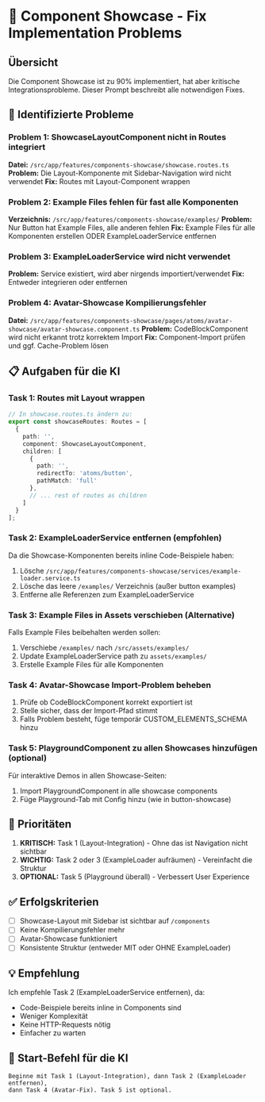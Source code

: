 # 🔧 Component Showcase - Fix Implementation Problems

## Übersicht
Die Component Showcase ist zu 90% implementiert, hat aber kritische Integrationsprobleme. Dieser Prompt beschreibt alle notwendigen Fixes.

## 🚨 Identifizierte Probleme

### Problem 1: ShowcaseLayoutComponent nicht in Routes integriert
**Datei:** `/src/app/features/components-showcase/showcase.routes.ts`
**Problem:** Die Layout-Komponente mit Sidebar-Navigation wird nicht verwendet
**Fix:** Routes mit Layout-Component wrappen

### Problem 2: Example Files fehlen für fast alle Komponenten  
**Verzeichnis:** `/src/app/features/components-showcase/examples/`
**Problem:** Nur Button hat Example Files, alle anderen fehlen
**Fix:** Example Files für alle Komponenten erstellen ODER ExampleLoaderService entfernen

### Problem 3: ExampleLoaderService wird nicht verwendet
**Problem:** Service existiert, wird aber nirgends importiert/verwendet
**Fix:** Entweder integrieren oder entfernen

### Problem 4: Avatar-Showcase Kompilierungsfehler
**Datei:** `/src/app/features/components-showcase/pages/atoms/avatar-showcase/avatar-showcase.component.ts`
**Problem:** CodeBlockComponent wird nicht erkannt trotz korrektem Import
**Fix:** Component-Import prüfen und ggf. Cache-Problem lösen

## 📋 Aufgaben für die KI

### Task 1: Routes mit Layout wrappen
```typescript
// In showcase.routes.ts ändern zu:
export const showcaseRoutes: Routes = [
  {
    path: '',
    component: ShowcaseLayoutComponent,
    children: [
      {
        path: '',
        redirectTo: 'atoms/button',
        pathMatch: 'full'
      },
      // ... rest of routes as children
    ]
  }
];
```

### Task 2: ExampleLoaderService entfernen (empfohlen)
Da die Showcase-Komponenten bereits inline Code-Beispiele haben:
1. Lösche `/src/app/features/components-showcase/services/example-loader.service.ts`
2. Lösche das leere `/examples/` Verzeichnis (außer button examples)
3. Entferne alle Referenzen zum ExampleLoaderService

### Task 3: Example Files in Assets verschieben (Alternative)
Falls Example Files beibehalten werden sollen:
1. Verschiebe `/examples/` nach `/src/assets/examples/`
2. Update ExampleLoaderService path zu `assets/examples/`
3. Erstelle Example Files für alle Komponenten

### Task 4: Avatar-Showcase Import-Problem beheben
1. Prüfe ob CodeBlockComponent korrekt exportiert ist
2. Stelle sicher, dass der Import-Pfad stimmt
3. Falls Problem besteht, füge temporär CUSTOM_ELEMENTS_SCHEMA hinzu

### Task 5: PlaygroundComponent zu allen Showcases hinzufügen (optional)
Für interaktive Demos in allen Showcase-Seiten:
1. Import PlaygroundComponent in alle showcase components
2. Füge Playground-Tab mit Config hinzu (wie in button-showcase)

## 🎯 Prioritäten
1. **KRITISCH:** Task 1 (Layout-Integration) - Ohne das ist Navigation nicht sichtbar
2. **WICHTIG:** Task 2 oder 3 (ExampleLoader aufräumen) - Vereinfacht die Struktur
3. **OPTIONAL:** Task 5 (Playground überall) - Verbessert User Experience

## ✅ Erfolgskriterien
- [ ] Showcase-Layout mit Sidebar ist sichtbar auf `/components`
- [ ] Keine Kompilierungsfehler mehr
- [ ] Avatar-Showcase funktioniert
- [ ] Konsistente Struktur (entweder MIT oder OHNE ExampleLoader)

## 💡 Empfehlung
Ich empfehle Task 2 (ExampleLoaderService entfernen), da:
- Code-Beispiele bereits inline in Components sind
- Weniger Komplexität
- Keine HTTP-Requests nötig
- Einfacher zu warten

## 🚀 Start-Befehl für die KI
```
Beginne mit Task 1 (Layout-Integration), dann Task 2 (ExampleLoader entfernen), 
dann Task 4 (Avatar-Fix). Task 5 ist optional.
```
